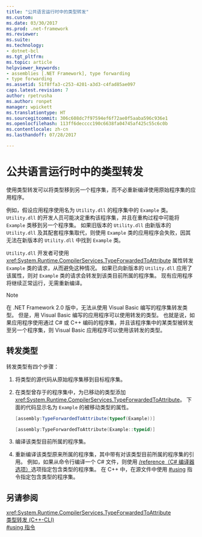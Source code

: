 ```yaml
---
title: "公共语言运行时中的类型转发"
ms.custom: 
ms.date: 03/30/2017
ms.prod: .net-framework
ms.reviewer: 
ms.suite: 
ms.technology:
- dotnet-bcl
ms.tgt_pltfrm: 
ms.topic: article
helpviewer_keywords:
- assemblies [.NET Framework], type forwarding
- type forwarding
ms.assetid: 51f8ffa3-c253-4201-a3d3-c4fad85ae097
caps.latest.revision: 7
author: rpetrusha
ms.author: ronpet
manager: wpickett
ms.translationtype: HT
ms.sourcegitcommit: 306c608dc7f97594ef6f72ae0f5aaba596c936e1
ms.openlocfilehash: 113ff6decccc190c6638fa04745af425c55c6c0b
ms.contentlocale: zh-cn
ms.lasthandoff: 07/28/2017

---
```

# <a name="type-forwarding-in-the-common-language-runtime"></a>公共语言运行时中的类型转发
使用类型转发可以将类型移到另一个程序集，而不必重新编译使用原始程序集的应用程序。  
  
 例如，假设应用程序使用名为 `Utility.dll` 的程序集中的 `Example` 类。 `Utility.dll` 的开发人员可能决定重构该程序集，并且在重构过程中可能将 `Example` 类移到另一个程序集。 如果旧版本的 `Utility.dll` 由新版本的 `Utility.dll` 及其配套程序集取代，则使用 `Example` 类的应用程序会失败，因其无法在新版本的 `Utility.dll` 中找到 `Example` 类。  
  
 `Utility.dll` 开发者可使用 <xref:System.Runtime.CompilerServices.TypeForwardedToAttribute> 属性转发 `Example` 类的请求，从而避免这种情况。 如果已向新版本的 `Utility.dll` 应用了该属性，则对 `Example` 类的请求会转发到该类目前所属的程序集。 现有应用程序将继续正常运行，无需重新编译。  
  
> [!NOTE]
>  在 .NET Framework 2.0 版中，无法从使用 Visual Basic 编写的程序集转发类型。 但是，用 Visual Basic 编写的应用程序可以使用转发的类型。 也就是说，如果应用程序使用通过 C# 或 C++ 编码的程序集，并且该程序集中的某类型被转发至另一个程序集，则 Visual Basic 应用程序可以使用该转发的类型。  
  
## <a name="forwarding-types"></a>转发类型  
 转发类型有四个步骤：  
  
1.  将类型的源代码从原始程序集移到目标程序集。  
  
2.  在类型曾存于的程序集中，为已移动的类型添加 <xref:System.Runtime.CompilerServices.TypeForwardedToAttribute>。 下面的代码显示名为 `Example` 的被移动类型的属性。  
  
    ```csharp  
    [assembly:TypeForwardedToAttribute(typeof(Example))]  
    ```  
  
    ```cpp  
    [assembly:TypeForwardedToAttribute(Example::typeid)]  
    ```  
  
3.  编译该类型目前所属的程序集。  
  
4.  重新编译该类型原来所属的程序集，其中带有对该类型目前所属的程序集的引用。 例如，如果从命令行编译一个 C# 文件，则使用 [/reference（C# 编译器选项）](~/docs/csharp/language-reference/compiler-options/reference-compiler-option.md)选项指定包含类型的程序集。 在 C++ 中，在源文件中使用 [#using](http://msdn.microsoft.com/library/870b15e5-f361-40a8-ba1c-c57d75c8809a) 指令指定包含类型的程序集。  
  
## <a name="see-also"></a>另请参阅  
 <xref:System.Runtime.CompilerServices.TypeForwardedToAttribute>   
 [类型转发 (C++-CLI)](/cpp/windows/type-forwarding-cpp-cli)   
 [#using 指令](http://msdn.microsoft.com/library/870b15e5-f361-40a8-ba1c-c57d75c8809a)

